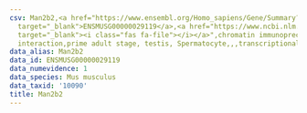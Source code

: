 ```yaml
---
csv: Man2b2,<a href="https://www.ensembl.org/Homo_sapiens/Gene/Summary?db=core;g=ENSMUSG00000029119"
  target="_blank">ENSMUSG00000029119</a>,<a href="https://www.ncbi.nlm.nih.gov/pubmed/25450459"
  target="_blank"><i class="fas fa-file"></i></a>",chromatin immunoprecipitation assay,direct
  interaction,prime adult stage, testis, Spermatocyte,,,transcriptional regulation,
data_alias: Man2b2
data_id: ENSMUSG00000029119
data_numevidence: 1
data_species: Mus musculus
data_taxid: '10090'
title: Man2b2
---
```


